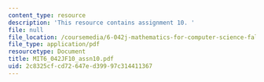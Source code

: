 ```yaml
---
content_type: resource
description: 'This resource contains assignment 10. '
file: null
file_location: /coursemedia/6-042j-mathematics-for-computer-science-fall-2010/2c8325cfcd72647ed39997c314411367_MIT6_042JF10_assn10.pdf
file_type: application/pdf
resourcetype: Document
title: MIT6_042JF10_assn10.pdf
uid: 2c8325cf-cd72-647e-d399-97c314411367
---
```

